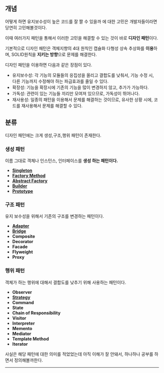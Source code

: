 ## 개념

어떻게 하면 유지보수성이 높은 코드를 잘 짤 수 있을까 에 대한 고민은 개발자들이라면 당연히 고민해볼것이다.

이때 여러가지 패턴을 통해서 이러한 고민을 해결할 수 있는 것이 바로 **디자인 패턴**이다.

기본적으로 디자인 패턴은 객체지향의 4대 원칙인 캡슐화 다형성 상속 추상화를 **이용**하며, SOLID원칙을 **지키는 방향**으로 문제를 해결한다.

디자인 패턴을 이용하면 다음과 같은 장점이 있다.

- 유지보수성: 각 기능의 모듈들의 응집성을 올리고 결합도를 낮춰서, 기능 수정 시, 다른 기능까지 수정해야 하는 파급효과를 줄일 수 있다.
- 확장성: 기능을 확장시에 기존의 기능을 많이 변경하지 않고, 추가가 가능하다.
- 가독성: 관련이 있는 기능들 끼리만 모여져 있으므로, 가독성이 뛰어나다.
- 재사용성: 일종의 패턴을 이용해서 문제를 해결하는 것이므로, 유사한 상황 시에, 코드를 재사용해서 문제를 해결할 수 있다.

## 분류

디자인 패턴에는 크게 생성,구조,행위 패턴이 존재한다.

### 생성 패턴

이름 그대로 객체나 인스턴스, 인터페이스를 **생성 하는 패턴이다.**

- [**Singleton**](https://github.com/Munhangyeol/DesignPattern/blob/main/src/creational/singleton/readme.md)
- [**Factory Method**](https://github.com/Munhangyeol/DesignPattern/tree/main/src/creational/factory_method)
- [**Abstract Factory**](https://github.com/Munhangyeol/DesignPattern/tree/main/src/creational/abstract_factory)
- [**Builder**](https://github.com/Munhangyeol/DesignPattern/tree/main/src/creational/builder)
- [**Prototype**](https://github.com/Munhangyeol/DesignPattern/blob/main/src/creational/prototype/readme.md)

### **구조 패턴**

유지 보수성을 위해서 기존의 구조를 변경하는 패턴이다.

- [**Adapter**](https://github.com/Munhangyeol/DesignPattern/blob/main/src/structure/adapter/readme.md)
- [**Bridge**](https://github.com/Munhangyeol/DesignPattern/tree/main/src/structure/bridge)
- **Composite**
- **Decorator**
- **Facade**
- **Flyweight**
- **Proxy**

### 행위 패턴

객체가 하는 행위에 대해서 결합도를 낮추기 위해 사용하는 패턴이다.

- **Observer**
- [**Strategy**](https://github.com/Munhangyeol/DesignPattern/blob/main/src/behavior/strategy/readme.md)
- **Command**
- **State**
- **Chain of Responsibility**
- **Visitor**
- **Interpreter**
- **Memento**
- **Mediator**
- **Template Method**
- **Iterator**

사실은 해당 패턴에 대한 의미를 적었었는데 아직 이해가 잘 안돼서, 하나하나 공부를 하면서 정의해볼까한다.

---
